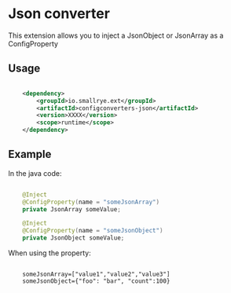 # Json converter

This extension allows you to inject a JsonObject or JsonArray as a ConfigProperty

## Usage

```xml

    <dependency>
        <groupId>io.smallrye.ext</groupId>
        <artifactId>configconverters-json</artifactId>
        <version>XXXX</version>
        <scope>runtime</scope>
    </dependency>

```

## Example

In the java code:

```java

    @Inject
    @ConfigProperty(name = "someJsonArray")
    private JsonArray someValue;

    @Inject
    @ConfigProperty(name = "someJsonObject")
    private JsonObject someValue;

```

When using the property:

```

    someJsonArray=["value1","value2","value3"]
    someJsonObject={"foo": "bar", "count":100}

```    
